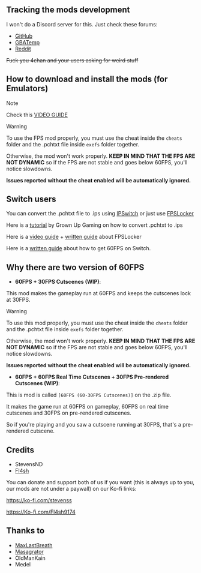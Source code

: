 ## Tracking the mods development

I won't do a Discord server for this. Just check these forums:

- [GitHub](https://github.com/StevensND/switch-port-mods/discussions/40)
- [GBATemp](https://gbatemp.net/threads/xenoblade-chronicles-x-definitive-edition-emulator-mods-cheats-discussion.668674/)
- [Reddit](https://www.reddit.com/r/yuzu/comments/1jh1fvy/xenoblade_chronicles_x_definitive_edition/)

~~Fuck you 4chan and your users asking for weird stuff~~

## How to download and install the mods (for Emulators)

> [!NOTE]
Check this [VIDEO GUIDE](https://youtu.be/PVMZ6aGJ5z4?si=EHoJf-yQ1fqnYI7X)

> [!WARNING]
To use the FPS mod properly, you must use the cheat inside the `cheats` folder and the .pchtxt file inside `exefs` folder together.

Otherwise, the mod won't work properly. **KEEP IN MIND THAT THE FPS ARE NOT DYNAMIC** so if the FPS are not stable and goes below 60FPS, you'll notice slowdowns.

**Issues reported without the cheat enabled will be automatically ignored.**

## Switch users

You can convert  the .pchtxt file to .ips using [IPSwitch](https://github.com/3096/ipswitch) or just use [FPSLocker](https://github.com/masagrator/FPSLocker)

Here is a [tutorial](https://youtu.be/m-V6Rs2sm9w?si=-b10u6yv0dhih5Kk) by Grown Up Gaming on how to convert .pchtxt to .ips

Here is a [video guide](https://youtu.be/0X5g6HF7LB4?si=n-UtFAEAj2VtjEQQ) + [written guide](https://rentry.co/NSwitch60FPSLockerGuide) about FPSLocker

Here is a [written guide](https://rentry.co/howtoget60fps) about how to get 60FPS on Switch.

## Why there are two version of 60FPS

- **60FPS + 30FPS Cutscenes (WIP)**: 

This mod makes the gameplay run at 60FPS and keeps the cutscenes lock at 30FPS.

> [!WARNING]
To use this mod properly, you must use the cheat inside the `cheats` folder and the .pchtxt file inside `exefs` folder together.

Otherwise, the mod won't work properly. **KEEP IN MIND THAT THE FPS ARE NOT DYNAMIC** so if the FPS are not stable and goes below 60FPS, you'll notice slowdowns.

**Issues reported without the cheat enabled will be automatically ignored.**

- **60FPS + 60FPS Real Time Cutscenes + 30FPS Pre-rendered Cutscenes (WIP)**:

This is mod is called `[60FPS (60-30FPS Cutscenes)]` on the .zip file.

It makes the game run at 60FPS on gameplay, 60FPS on real time cutscenes and 30FPS on pre-rendered cutscenes.

So if you're playing and you saw a cutscene running at 30FPS, that's a pre-rendered cutscene.

## Credits 

- StevensND
- [Fl4sh](https://github.com/Fl4sh9174)

You can donate and support both of us if you want (this is always up to you, our mods are not under a paywall) on our Ko-fi links:

https://ko-fi.com/stevenss

https://Ko-fi.com/Fl4sh9174 

## Thanks to 

- [MaxLastBreath](https://github.com/maxlastbreath)
- [Masagrator](https://github.com/masagrator/)
- OldManKain
- Medel